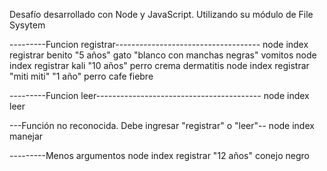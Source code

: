Desafío desarrollado con Node y JavaScript. Utilizando su módulo de File Sysytem

---------Funcion registrar------------------------------------
node index registrar benito "5 años" gato "blanco con manchas negras" vomitos
node index registrar kali "10 años" perro crema dermatitis
node index registrar "miti miti" "1 año" perro cafe fiebre

---------Funcion leer-----------------------------------------
node index leer

---Función no reconocida. Debe ingresar "registrar" o "leer"--
node index manejar

---------Menos argumentos
node index registrar "12 años" conejo negro
